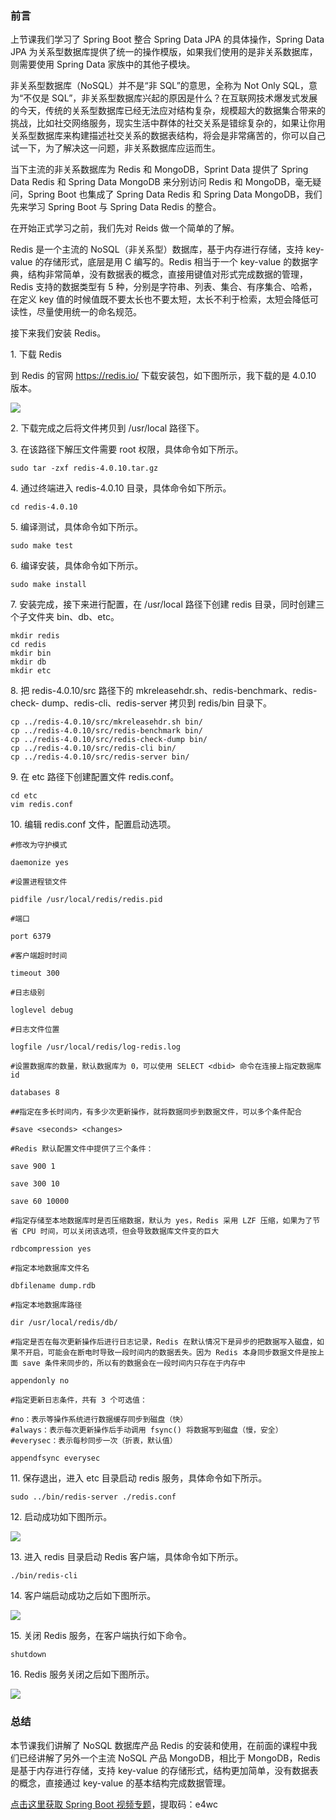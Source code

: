 ### 前言

上节课我们学习了 Spring Boot 整合 Spring Data JPA 的具体操作，Spring Data JPA
为关系型数据库提供了统一的操作模版，如果我们使用的是非关系数据库，则需要使用 Spring Data 家族中的其他子模块。

非关系型数据库（NoSQL）并不是“非 SQL”的意思，全称为 Not Only SQL，意为“不仅是
SQL”，非关系型数据库兴起的原因是什么？在互联网技术爆发式发展的今天，传统的关系型数据库已经无法应对结构复杂，规模超大的数据集合带来的挑战，比如社交网络服务，现实生活中群体的社交关系是错综复杂的，如果让你用关系型数据库来构建描述社交关系的数据表结构，将会是非常痛苦的，你可以自己试一下，为了解决这一问题，非关系数据库应运而生。

当下主流的非关系数据库为 Redis 和 MongoDB，Sprint Data 提供了 Spring Data Redis 和 Spring Data
MongoDB 来分别访问 Redis 和 MongoDB，毫无疑问，Spring Boot 也集成了 Spring Data Redis 和 Spring
Data MongoDB，我们先来学习 Spring Boot 与 Spring Data Redis 的整合。

在开始正式学习之前，我们先对 Reids 做一个简单的了解。

Redis 是一个主流的 NoSQL（非关系型）数据库，基于内存进行存储，支持 key-value 的存储形式，底层是用 C 编写的。Redis 相当于一个
key-value 的数据字典，结构非常简单，没有数据表的概念，直接用键值对形式完成数据的管理，Redis 支持的数据类型有 5
种，分别是字符串、列表、集合、有序集合、哈希，在定义 key 值的时候值既不要太长也不要太短，太长不利于检索，太短会降低可读性，尽量使用统一的命名规范。

接下来我们安装 Redis。

1\. 下载 Redis

到 Redis 的官网 https://redis.io/ 下载安装包，如下图所示，我下载的是 4.0.10 版本。

![](https://images.gitbook.cn/5856a180-c759-11e9-a81a-91f9bfe6443e)

2\. 下载完成之后将文件拷贝到 /usr/local 路径下。

3\. 在该路径下解压文件需要 root 权限，具体命令如下所示。

    
    
    sudo tar -zxf redis-4.0.10.tar.gz
    

4\. 通过终端进入 redis-4.0.10 目录，具体命令如下所示。

    
    
    cd redis-4.0.10
    

5\. 编译测试，具体命令如下所示。

    
    
    sudo make test
    

6\. 编译安装，具体命令如下所示。

    
    
    sudo make install
    

7\. 安装完成，接下来进行配置，在 /usr/local 路径下创建 redis 目录，同时创建三个子文件夹 bin、db、etc。

    
    
    mkdir redis
    cd redis
    mkdir bin
    mkdir db
    mkdir etc
    

8\. 把 redis-4.0.10/src 路径下的 mkreleasehdr.sh、redis-benchmark、redis-check-
dump、redis-cli、redis-server 拷贝到 redis/bin 目录下。

    
    
    cp ../redis-4.0.10/src/mkreleasehdr.sh bin/
    cp ../redis-4.0.10/src/redis-benchmark bin/
    cp ../redis-4.0.10/src/redis-check-dump bin/
    cp ../redis-4.0.10/src/redis-cli bin/
    cp ../redis-4.0.10/src/redis-server bin/
    

9\. 在 etc 路径下创建配置文件 redis.conf。

    
    
    cd etc
    vim redis.conf
    

10\. 编辑 redis.conf 文件，配置启动选项。

    
    
    #修改为守护模式
    
    daemonize yes
    
    #设置进程锁文件
    
    pidfile /usr/local/redis/redis.pid
    
    #端口
    
    port 6379
    
    #客户端超时时间
    
    timeout 300
    
    #日志级别
    
    loglevel debug
    
    #日志文件位置
    
    logfile /usr/local/redis/log-redis.log
    
    #设置数据库的数量，默认数据库为 0，可以使用 SELECT <dbid> 命令在连接上指定数据库 id
    
    databases 8
    
    ##指定在多长时间内，有多少次更新操作，就将数据同步到数据文件，可以多个条件配合
    
    #save <seconds> <changes>
    
    #Redis 默认配置文件中提供了三个条件：
    
    save 900 1
    
    save 300 10
    
    save 60 10000
    
    #指定存储至本地数据库时是否压缩数据，默认为 yes，Redis 采用 LZF 压缩，如果为了节省 CPU 时间，可以关闭该选项，但会导致数据库文件变的巨大
    
    rdbcompression yes
    
    #指定本地数据库文件名
    
    dbfilename dump.rdb
    
    #指定本地数据库路径
    
    dir /usr/local/redis/db/
    
    #指定是否在每次更新操作后进行日志记录，Redis 在默认情况下是异步的把数据写入磁盘，如果不开启，可能会在断电时导致一段时间内的数据丢失。因为 Redis 本身同步数据文件是按上面 save 条件来同步的，所以有的数据会在一段时间内只存在于内存中
    
    appendonly no
    
    #指定更新日志条件，共有 3 个可选值：
    
    #no：表示等操作系统进行数据缓存同步到磁盘（快）
    #always：表示每次更新操作后手动调用 fsync() 将数据写到磁盘（慢，安全）
    #everysec：表示每秒同步一次（折衷，默认值）
    
    appendfsync everysec
    

11\. 保存退出，进入 etc 目录启动 redis 服务，具体命令如下所示。

    
    
    sudo ../bin/redis-server ./redis.conf
    

12\. 启动成功如下图所示。

![](https://images.gitbook.cn/2b516750-c75a-11e9-99c1-c37abd23c4b1)

13\. 进入 redis 目录启动 Redis 客户端，具体命令如下所示。

    
    
    ./bin/redis-cli
    

14\. 客户端启动成功之后如下图所示。

![](https://images.gitbook.cn/4107b900-c75a-11e9-a81a-91f9bfe6443e)

15\. 关闭 Redis 服务，在客户端执行如下命令。

    
    
    shutdown
    

16\. Redis 服务关闭之后如下图所示。

![](https://images.gitbook.cn/50b60140-c75a-11e9-9ae4-c3d609c8bfbd)

### 总结

本节课我们讲解了 NoSQL 数据库产品 Redis 的安装和使用，在前面的课程中我们已经讲解了另外一个主流 NoSQL 产品 MongoDB，相比于
MongoDB，Redis 是基于内存进行存储，支持 key-value 的存储形式，结构更加简单，没有数据表的概念，直接通过 key-value
的基本结构完成数据管理。

[点击这里获取 Spring Boot
视频专题](https://pan.baidu.com/s/1K2cNTk6JmZa50RYSKwvwGA)，提取码：e4wc

